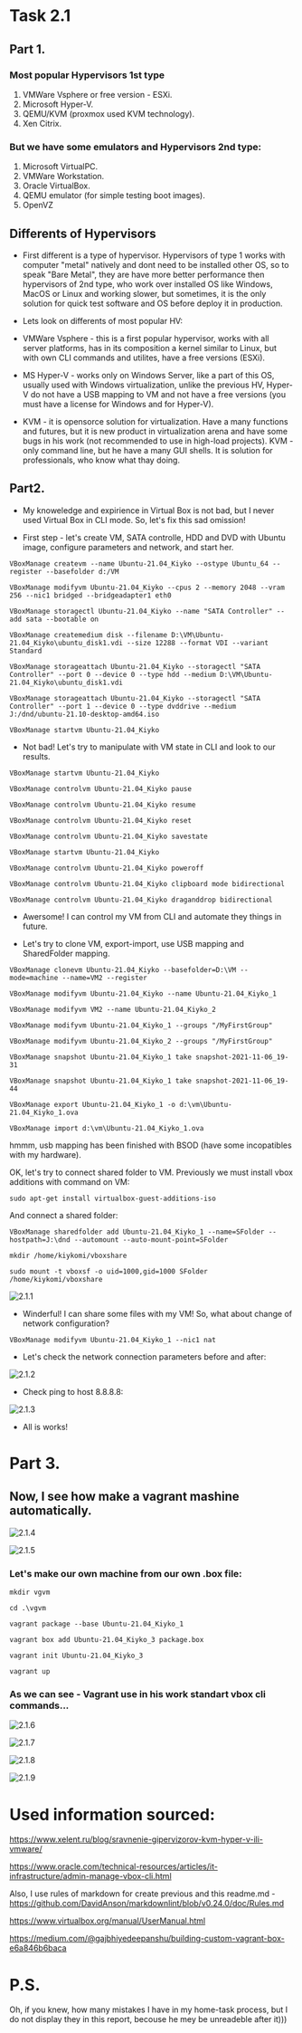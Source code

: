 # Task 2.1


## Part 1.

### Most popular Hypervisors 1st type
1) VMWare Vsphere or free version - ESXi.
2) Microsoft Hyper-V.
3) QEMU/KVM  (proxmox used KVM  technology).
4) Xen Citrix.

### But we have some emulators and Hypervisors 2nd type:
1) Microsoft VirtualPC.
2) VMWare Workstation.
3) Oracle VirtualBox.
4) QEMU emulator (for simple testing  boot images).
5) OpenVZ



## Differents of Hypervisors

* First different is a type of hypervisor.
Hypervisors of type 1 works with computer "metal" natively and dont need to be installed other OS, so to speak "Bare Metal", they are have more better performance then hypervisors of 2nd type, who work over installed OS like Windows, MacOS or Linux and working slower, but sometimes, it is the only solution for quick test software and OS before deploy it in  production.

* Lets look on differents of most popular HV:
- VMWare Vsphere - this is a first popular hypervisor, works with all server platforms, has in its composition a kernel similar to Linux, but with  own CLI commands and utilites, have a free versions (ESXi).

- MS Hyper-V - works only on Windows Server,  like a part of this OS, usually used with Windows virtualization, unlike the previous HV, Hyper-V do not have a USB mapping to VM and not have a free  versions (you must have a license for Windows and for Hyper-V). 

- KVM - it is opensorce solution for virtualization. Have a many functions and futures, but it is new product in virtualization arena and have some bugs in his work (not recommended to use in high-load projects). KVM - only command line, but he have a many GUI shells. It is solution for professionals, who know what thay doing.


## Part2.

*  My knoweledge and expirience in Virtual Box is not bad, but I never used Virtual Box in CLI mode. So, let's fix this sad omission!

- First step - let's create VM, SATA controlle, HDD and DVD with Ubuntu image, configure parameters and network, and start her.

```
VBoxManage createvm --name Ubuntu-21.04_Kiyko --ostype Ubuntu_64 --register --basefolder d:/VM

VBoxManage modifyvm Ubuntu-21.04_Kiyko --cpus 2 --memory 2048 --vram 256 --nic1 bridged --bridgeadapter1 eth0 

VBoxManage storagectl Ubuntu-21.04_Kiyko --name "SATA Controller" --add sata --bootable on

VBoxManage createmedium disk --filename D:\VM\Ubuntu-21.04_Kiyko\ubuntu_disk1.vdi --size 12288 --format VDI --variant Standard

VBoxManage storageattach Ubuntu-21.04_Kiyko --storagectl "SATA Controller" --port 0 --device 0 --type hdd --medium D:\VM\Ubuntu-21.04_Kiyko\ubuntu_disk1.vdi 

VBoxManage storageattach Ubuntu-21.04_Kiyko --storagectl "SATA Controller" --port 1 --device 0 --type dvddrive --medium J:/dnd/ubuntu-21.10-desktop-amd64.iso

VBoxManage startvm Ubuntu-21.04_Kiyko
```

- Not bad! Let's try to manipulate with VM state in CLI and look to our results.

```
VBoxManage startvm Ubuntu-21.04_Kiyko

VBoxManage controlvm Ubuntu-21.04_Kiyko pause

VBoxManage controlvm Ubuntu-21.04_Kiyko resume

VBoxManage controlvm Ubuntu-21.04_Kiyko reset

VBoxManage controlvm Ubuntu-21.04_Kiyko savestate

VBoxManage startvm Ubuntu-21.04_Kiyko

VBoxManage controlvm Ubuntu-21.04_Kiyko poweroff

VBoxManage controlvm Ubuntu-21.04_Kiyko clipboard mode bidirectional

VBoxManage controlvm Ubuntu-21.04_Kiyko draganddrop bidirectional

```


- Awersome! I can control my VM from CLI and automate they things in future.

- Let's try to clone VM, export-import, use USB mapping and SharedFolder mapping.


```
VBoxManage clonevm Ubuntu-21.04_Kiyko --basefolder=D:\VM --mode=machine --name=VM2 --register 

VBoxManage modifyvm Ubuntu-21.04_Kiyko --name Ubuntu-21.04_Kiyko_1

VBoxManage modifyvm VM2 --name Ubuntu-21.04_Kiyko_2

VBoxManage modifyvm Ubuntu-21.04_Kiyko_1 --groups "/MyFirstGroup"

VBoxManage modifyvm Ubuntu-21.04_Kiyko_2 --groups "/MyFirstGroup"

VBoxManage snapshot Ubuntu-21.04_Kiyko_1 take snapshot-2021-11-06_19-31 

VBoxManage snapshot Ubuntu-21.04_Kiyko_1 take snapshot-2021-11-06_19-44

VBoxManage export Ubuntu-21.04_Kiyko_1 -o d:\vm\Ubuntu-21.04_Kiyko_1.ova

VBoxManage import d:\vm\Ubuntu-21.04_Kiyko_1.ova
```


hmmm, usb mapping has been finished with BSOD (have  some incopatibles with my hardware).

OK, let's try to connect shared folder to VM. Previously we must install vbox additions with command  on VM:


```
sudo apt-get install virtualbox-guest-additions-iso
```

And connect a shared folder:

```
VBoxManage sharedfolder add Ubuntu-21.04_Kiyko_1 --name=SFolder --hostpath=J:\dnd --automount --auto-mount-point=SFolder

mkdir /home/kiykomi/vboxshare

sudo mount -t vboxsf -o uid=1000,gid=1000 SFolder /home/kiykomi/vboxshare
```

![2.1.1](screen/Screenshot_13.png)


-  Winderful! I can share some files with my VM! So, what about change of network configuration?

```
VBoxManage modifyvm Ubuntu-21.04_Kiyko_1 --nic1 nat
```

- Let's check the network connection parameters before and after:

![2.1.2](screen/Screenshot_14.png)


- Check ping to host 8.8.8.8:

![2.1.3](screen/Screenshot_15.png)


- All is works!



# Part 3.

## Now, I see how make a vagrant  mashine automatically. 



![2.1.4](screen/Screenshot_16.png)

![2.1.5](screen/Screenshot_17.png)





### Let's make our own machine  from our own .box file:

```
mkdir vgvm

cd .\vgvm

vagrant package --base Ubuntu-21.04_Kiyko_1

vagrant box add Ubuntu-21.04_Kiyko_3 package.box

vagrant init Ubuntu-21.04_Kiyko_3

vagrant up
```


### As we can see - Vagrant use in his work standart vbox cli commands...



![2.1.6](screen/Screenshot_18.png)

![2.1.7](screen/Screenshot_19.png)

![2.1.8](screen/Screenshot_20.png)

![2.1.9](screen/Screenshot_21.png)









# Used information sourced:

https://www.xelent.ru/blog/sravnenie-gipervizorov-kvm-hyper-v-ili-vmware/

https://www.oracle.com/technical-resources/articles/it-infrastructure/admin-manage-vbox-cli.html

Also, I use rules of markdown for create previous and this readme.md - https://github.com/DavidAnson/markdownlint/blob/v0.24.0/doc/Rules.md

https://www.virtualbox.org/manual/UserManual.html

https://medium.com/@gajbhiyedeepanshu/building-custom-vagrant-box-e6a846b6baca



# P.S. 

Oh, if you knew, how many mistakes I have in my home-task process, but I do not display they in this report, becouse he mey be unreadeble after it)))

